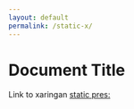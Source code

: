 ```yaml
---
layout: default
permalink: /static-x/
---
```


# Document Title

Link to xaringan [static pres:](../static/xaringan.html) 

